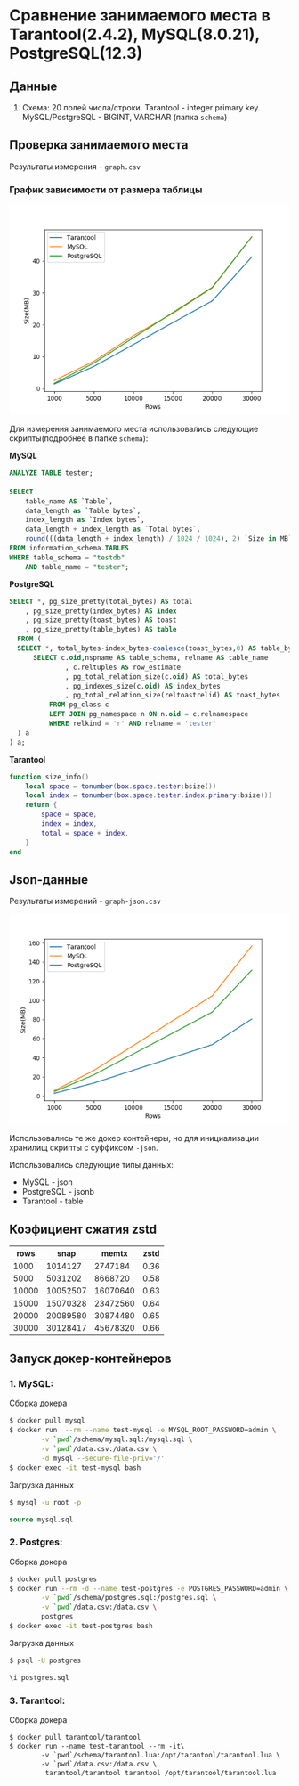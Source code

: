# Сравнение занимаемого места в Tarantool(2.4.2), MySQL(8.0.21), PostgreSQL(12.3)

## Данные

1. Cхема: 20 полей числа/строки. Tarantool - integer primary key.
MySQL/PostgreSQL - BIGINT, VARCHAR (папка `schema`)

## Проверка занимаемого места

Результаты измерения - `graph.csv`

### График зависимости от размера таблицы

![](compare-size.png)

Для измерения занимаемого места использовались следующие скрипты(подробнее в папке `schema`):

**MySQL**
```sql
ANALYZE TABLE tester;

SELECT 
    table_name AS `Table`, 
    data_length as `Table bytes`,
    index_length as `Index bytes`,
    data_length + index_length as `Total bytes`,
    round(((data_length + index_length) / 1024 / 1024), 2) `Size in MB` 
FROM information_schema.TABLES 
WHERE table_schema = "testdb"
    AND table_name = "tester";
```

**PostgreSQL**
```sql
SELECT *, pg_size_pretty(total_bytes) AS total
    , pg_size_pretty(index_bytes) AS index
    , pg_size_pretty(toast_bytes) AS toast
    , pg_size_pretty(table_bytes) AS table
  FROM (
  SELECT *, total_bytes-index_bytes-coalesce(toast_bytes,0) AS table_bytes FROM (
      SELECT c.oid,nspname AS table_schema, relname AS table_name
              , c.reltuples AS row_estimate
              , pg_total_relation_size(c.oid) AS total_bytes
              , pg_indexes_size(c.oid) AS index_bytes
              , pg_total_relation_size(reltoastrelid) AS toast_bytes
          FROM pg_class c
          LEFT JOIN pg_namespace n ON n.oid = c.relnamespace
          WHERE relkind = 'r' AND relname = 'tester'
  ) a
) a;
```

**Tarantool**
```lua
function size_info()
    local space = tonumber(box.space.tester:bsize()) 
    local index = tonumber(box.space.tester.index.primary:bsize()) 
    return {
        space = space,
        index = index,
        total = space + index,
    }
end
```

## Json-данные

Результаты измерений - `graph-json.csv`

![](compare-size-json.png)

Использовались те же докер контейнеры, но для инициализации хранилищ скрипты с суффиксом `-json`.

Использовались следующие типы данных:
* MySQL - json
* PostgreSQL - jsonb
* Tarantool - table

## Коэфициент сжатия zstd

| rows | snap | memtx | zstd | 
| ---- | ---- | ----- | ---- | 
| 1000 | 1014127 | 2747184 | 0.36 |  
| 5000 | 5031202 | 8668720 |  0.58 |  
| 10000| 10052507 | 16070640 | 0.63 |  
| 15000| 15070328 | 23472560 | 0.64 |  
| 20000| 20089580 | 30874480 | 0.65 |  
| 30000| 30128417 | 45678320 | 0.66 |                 

## Запуск докер-контейнеров

### 1. MySQL: 
Cборка докера
```bash
$ docker pull mysql
$ docker run  --rm --name test-mysql -e MYSQL_ROOT_PASSWORD=admin \
        -v `pwd`/schema/mysql.sql:/mysql.sql \
        -v `pwd`/data.csv:/data.csv \
        -d mysql --secure-file-priv='/' 
$ docker exec -it test-mysql bash
```

Загрузка данных
```bash
$ mysql -u root -p
```
```sql
source mysql.sql
```


### 2. Postgres: 

Cборка докера
```bash
$ docker pull postgres
$ docker run --rm -d --name test-postgres -e POSTGRES_PASSWORD=admin \
        -v `pwd`/schema/postgres.sql:/postgres.sql \
        -v `pwd`/data.csv:/data.csv \
        postgres
$ docker exec -it test-postgres bash
```

Загрузка данных
```bash
$ psql -U postgres
```

```sql
\i postgres.sql
```

### 3. Tarantool:

Сборка докера
```
$ docker pull tarantool/tarantool
$ docker run --name test-tarantool --rm -it\
        -v `pwd`/schema/tarantool.lua:/opt/tarantool/tarantool.lua \
        -v `pwd`/data.csv:/data.csv \
         tarantool/tarantool tarantool /opt/tarantool/tarantool.lua
```
